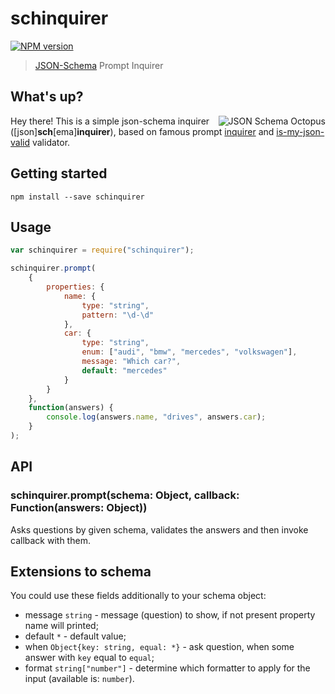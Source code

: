 # schinquirer

[![NPM version](https://badge.fury.io/js/schinquirer.svg)](http://badge.fury.io/js/schinquirer)

> [JSON-Schema](http://json-schema.org/) Prompt Inquirer

## What's up?

<img align="right" alt="JSON Schema Octopus" src="http://spacetelescope.github.io/understanding-json-schema/_images/octopus.png" title="JSON Schema"/>

Hey there! This is a simple json-schema inquirer ([json]<b>sch</b>[ema]<b>inquirer</b>), based on famous prompt [inquirer](https://github.com/SBoudrias/Inquirer.js) and [is-my-json-valid](https://github.com/mafintosh/is-my-json-valid) validator.

## Getting started

```shell
npm install --save schinquirer
```

## Usage

```js
var schinquirer = require("schinquirer");

schinquirer.prompt(
    {
        properties: {
            name: {
                type: "string",
                pattern: "\d-\d"
            },
            car: {
                type: "string",
                enum: ["audi", "bmw", "mercedes", "volkswagen"],
                message: "Which car?",
                default: "mercedes"
            }
        }
    },
    function(answers) {
        console.log(answers.name, "drives", answers.car);
    }
);

```

## API

### schinquirer.prompt(schema: Object, callback: Function(answers: Object))

Asks questions by given schema, validates the answers and then invoke callback with them.

## Extensions to schema

You could use these fields additionally to your schema object:
 
 + message `string` - message (question) to show, if not present property name will printed;
 + default `*` - default value;
 + when `Object{key: string, equal: *}` - ask question, when some answer with `key` equal to `equal`;
 + format `string["number"]` - determine which formatter to apply for the input (available is: `number`).
